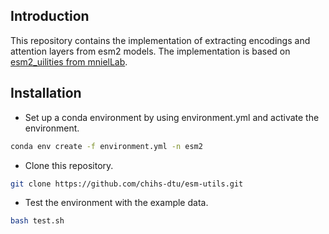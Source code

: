 ## Introduction
This repository contains the implementation of extracting encodings and attention layers from esm2 models.
The implementation is based on [esm2_uilities from mnielLab](https://github.com/mnielLab/esm2_utilities).

## Installation
* Set up a conda environment by using environment.yml and activate the environment.
```bash
conda env create -f environment.yml -n esm2
```
* Clone this repository.
```bash
git clone https://github.com/chihs-dtu/esm-utils.git
```
* Test the environment with the example data.
```bash
bash test.sh
```